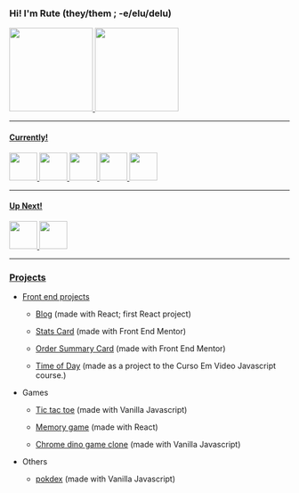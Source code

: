 ### Hi! I'm Rute (they/them ; -e/elu/delu)

<div>
  <a href="https://github.com/nbycoder">
  <img height="150em" src="https://github-readme-stats.vercel.app/api?username=nbycoder&show_icons=true&theme=dracula&include_all_commits=true&count_private=true"/>
  <img height="150em" src="https://github-readme-stats.vercel.app/api/top-langs/?username=nbycoder&layout=compact&langs_count=7&theme=dracula"/>
</div>
<hr>

#### Currently!

<div>
 <td><img height="50" width="50" src="https://cdn.jsdelivr.net/gh/devicons/devicon/icons/javascript/javascript-original.svg"/></td>
 <td><img height="50" width="50" src="https://cdn.jsdelivr.net/gh/devicons/devicon/icons/html5/html5-original.svg"/></td>
 <td><img height="50" width="50" src="https://cdn.jsdelivr.net/gh/devicons/devicon/icons/css3/css3-original.svg"/></td>
 <td><img height="50" width="50" src="https://cdn.jsdelivr.net/gh/devicons/devicon/icons/sass/sass-original.svg"/></td>
 <td><img height="50" width="50" src="https://cdn.jsdelivr.net/gh/devicons/devicon/icons/react/react-original.svg"/></td>
</div>
 <hr>

#### Up Next!

<div>
<td><img height="50" width="50" src="https://cdn.jsdelivr.net/gh/devicons/devicon/icons/angularjs/angularjs-original.svg"/></td>
<td><img height="50" width="50" src="https://cdn.jsdelivr.net/gh/devicons/devicon/icons/python/python-original.svg"/></td>
 </div>

<!---
ellismjones/ellismjones is a ✨ special ✨ repository because its `README.md` (this file) appears on your GitHub profile.
You can click the Preview link to take a look at your changes.
--->

<hr>

### Projects

- Front end projects
  
  - [Blog](https://github.com/nbycoder/react-app) (made with React; first React project)
  
  - [Stats Card](https://github.com/nbycoder/stats-card) (made with Front End Mentor)
  
  - [Order Summary Card](https://github.com/nbycoder/order-summary) (made with Front End Mentor)
  
  - [Time of Day](https://github.com/nbycoder/time-of-day) (made as a project to the Curso Em Video Javascript course.)

- Games
  
  - [Tic tac toe](https://github.com/nbycoder/tic-tac-toe) (made with Vanilla Javascript)
  
  - [Memory game](https://github.com/nbycoder/reactjs-memory) (made with React)
  
  - [Chrome dino game clone](https://github.com/nbycoder/chrome-dino-game) (made with Vanilla Javascript)

- Others
  
  - [pokdex](https://github.com/nbycoder/pokedex) (made with Vanilla Javascript)
    
    
